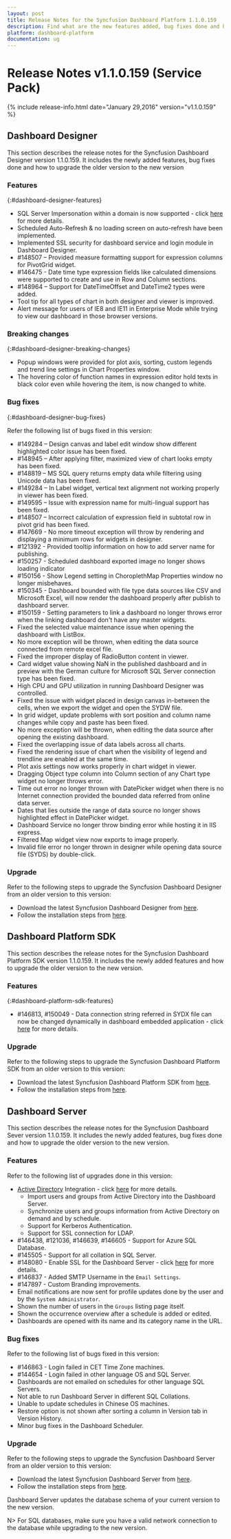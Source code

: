 ```yaml
---
layout: post
title: Release Notes for the Syncfusion Dashboard Platform 1.1.0.159
description: Find what are the new features added, bug fixes done and how to upgrade to this new version from an older version.
platform: dashboard-platform
documentation: ug
---
```


# Release Notes v1.1.0.159 (Service Pack)

{% include release-info.html date="January 29,2016" version="v1.1.0.159" %} 

## Dashboard Designer

   This section describes the release notes for the Syncfusion Dashboard Designer version 1.1.0.159. It includes the newly added features, bug fixes done and how to upgrade the older version to the new version

### Features
{:#dashboard-designer-features}

*   SQL Server Impersonation within a domain is now supported - click [here](/dashboard-platform/dashboard-designer/sharing-dashboard/datasource-authentication-modes#sql-server-impersonation-within-a-domain) for more details.
*	Scheduled Auto-Refresh & no loading screen on auto-refresh have been implemented.
*	Implemented SSL security for dashboard service and login module in Dashboard Designer.
*	\#148507 – Provided measure formatting support for expression columns for PivotGrid widget.
*	\#146475 - Date time type expression fields like calculated dimensions were supported to create and use in Row and Column sections.
*	\#148964 – Support for DateTimeOffset and DateTime2 types were added.
*	Tool tip for all types of chart in both designer and viewer is improved.
*	Alert message for users of IE8 and IE11 in Enterprise Mode while trying to view our dashboard in those browser versions.

### Breaking changes
{:#dashboard-designer-breaking-changes}

*	Popup windows were provided for plot axis, sorting, custom legends and trend line settings in Chart Properties window. 
*	The hovering color of function names in expression editor hold texts in black color even while hovering the item, is now changed to white.

### Bug fixes
{:#dashboard-designer-bug-fixes}

Refer the following list of bugs fixed in this version:

*	\#149284 – Design canvas and label edit window show different highlighted color issue has been fixed.
*	\#148945 – After applying filter, maximized view of chart looks empty has been fixed.
*	\#148819 – MS SQL query returns empty data while filtering using Unicode data has been fixed.
*	\#149284 – In Label widget, vertical text alignment not working properly in viewer has been fixed.
*	\#149595 – Issue with expression name for multi-lingual support has been fixed.
*	\#148507 – Incorrect calculation of expression field in subtotal row in pivot grid has been fixed.
*	\#147669 - No more timeout exception will throw by rendering and displaying a minimum rows for widgets in designer.
*	\#121392 - Provided tooltip information on how to add server name for publishing.
*   \#150257 - Scheduled dashboard exported image no longer shows loading indicator
*   \#150156 - Show Legend setting in ChoroplethMap Properties window no longer misbehaves.
*   \#150345 - Dashboard bounded with file type data sources like CSV and Microsoft Excel, will now render the dashboard properly after publish to dashboard server.
*   \#150159 - Setting parameters to link a dashboard no longer throws error when the linking dashboard don't have any master widgets.
*	Fixed the selected value maintenance issue when opening the dashboard with ListBox.
*	No more exception will be thrown, when editing the data source connected from remote excel file.
*	Fixed the improper display of RadioButton content in viewer.
*	Card widget value showing NaN in the published dashboard and in preview with the German culture for Microsoft SQL Server connection type has been fixed.
*	High CPU and GPU utilization in running Dashboard Designer was controlled.
*	Fixed the issue with widget placed in design canvas in-between the cells, when we export the widget and open the SYDW file.
*	In grid widget, update problems with sort position and column name changes while copy and paste has been fixed.
*	No more exception will be thrown, when editing the data source after opening the existing dashboard.
*	Fixed the overlapping issue of data labels across all charts.
*	Fixed the rendering issue of chart when the visibility of legend and trendline are enabled at the same time.
*	Plot axis settings now works properly in chart widget in viewer.
*	Dragging Object type column into Column section of any Chart type widget no longer throws error.
*	Time out error no longer thrown with DatePicker widget when there is no Internet connection provided the bounded data referred from online data server.
*	Dates that lies outside the range of data source no longer shows highlighted effect in DatePicker widget.
*	Dashboard Service no longer throw binding error while hosting it in IIS express.
*	Filtered Map widget view now exports to image properly.
*	Invalid file error no longer thrown in designer while opening data source file (SYDS) by double-click.

### Upgrade

Refer to the following steps to upgrade the Syncfusion Dashboard Designer from an older version to this version:

*	Download the latest Syncfusion Dashboard Designer from [here](http://www.syncfusion.com/downloads/dashboard).
*	Follow the installation steps from [here](/dashboard-platform/dashboard-designer/installation).

## Dashboard Platform SDK


This section describes the release notes for the Syncfusion Dashboard Platform SDK version 1.1.0.159. It includes the newly added features and how to upgrade the older version to the new version.

### Features
{:#dashboard-platform-sdk-features}


*    \#146813, \#150049 - Data connection string referred in SYDX file can now be changed dynamically in dashboard embedded application - click [here](/dashboard-platform/dashboard-sdk/how-to#change-data-connection-string-in-dashboard-at-runtime) for more details.

### Upgrade

Refer to the following steps to upgrade the Syncfusion Dashboard Platform SDK from an older version to this version:

*	Download the latest Syncfusion Dashboard Platform SDK from [here](http://www.syncfusion.com/downloads/dashboard).
*	Follow the installation steps from [here](/dashboard-platform/dashboard-sdk/installation-and-deployment).


## Dashboard Server

This section describes the release notes for the Syncfusion Dashboard Sever version 1.1.0.159. It includes the newly added features, bug fixes done and how to upgrade the older version to the new version.

### Features

Refer to the following list of upgrades done in this version:

* [Active Directory](https://msdn.microsoft.com/en-us/library/windows/desktop/aa746492) Integration - click [here](/dashboard-platform/dashboard-server/site-settings/active-directory) for more details.
    * Import users and groups from Active Directory into the Dashboard Server. 
    * Synchronize users and groups information from Active Directory on demand and by schedule.
    * Support for Kerberos Authentication.
    * Support for SSL connection for LDAP.
* \#146438, \#121036, \#146639, \#146605 - Support for Azure SQL Database.
* \#145505 - Support for all collation in SQL Server.
* \#148080 - Enable SSL for the Dashboard Server - click [here](/dashboard-platform/dashboard-server/installation-and-deployment#ssl) for more details.
* \#146837 - Added SMTP Username in the `Email Settings`.
* \#147897 - Custom Branding improvements.
* Email notifications are now sent for profile updates done by the user and by the `System Administrator`.
* Shown the number of users in the `Groups` listing page itself.
* Shown the occurrence overview after a schedule is added or edited.
* Dashboards are opened with its name and its category name in the URL.   

### Bug fixes

Refer to the following list of bugs fixed in this version: 

* \#146863 - Login failed in CET Time Zone machines.
* \#144654 - Login failed in other language OS and SQL Server.
* Dashboards are not emailed on schedules for other language SQL Servers.
* Not able to run Dashboard Server in different SQL Collations.
* Unable to update schedules in Chinese OS machines.
* Restore option is not shown after sorting a column in Version tab in Version History.
* Minor bug fixes in the Dashboard Scheduler.

### Upgrade

 Refer to the following steps to upgrade the Syncfusion Dashboard Server from an older version to this version:

* Download the latest Syncfusion Dashboard Server from [here](http://www.syncfusion.com/downloads/dashboard).
* Follow the installation steps from [here](/dashboard-platform/dashboard-server/installation-and-deployment).

Dashboard Server updates the database schema of your current version to the new version.

N> For SQL databases, make sure you have a valid network connection to the database while upgrading to the new version.